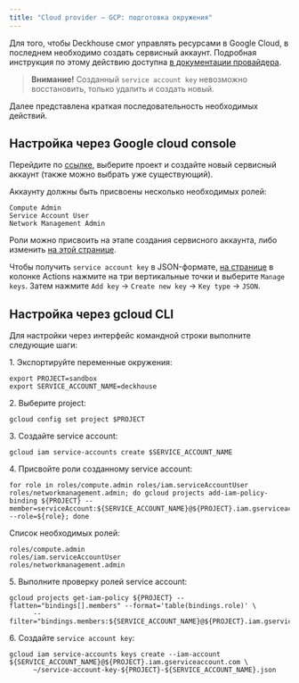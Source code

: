 ```yaml
---
title: "Cloud provider — GCP: подготовка окружения"
---
```


Для того, чтобы Deckhouse смог управлять ресурсами в Google Cloud, в последнем необходимо создать сервисный аккаунт. Подробная инструкция по этому действию доступна [в документации провайдера](https://cloud.google.com/iam/docs/service-accounts).

> **Внимание!** Созданный `service account key` невозможно восстановить, только удалить и создать новый.

Далее представлена краткая последовательность необходимых действий.

## Настройка через Google cloud console

Перейдите по [ссылке](https://console.cloud.google.com/iam-admin/serviceaccounts), выберите проект и создайте новый сервисный аккаунт (также можно выбрать уже существующий).

Аккаунту должны быть присвоены несколько необходимых ролей:
```
Compute Admin
Service Account User
Network Management Admin
```

Роли можно присвоить на этапе создания сервисного аккаунта, либо изменить [на этой странице](https://console.cloud.google.com/iam-admin/iam).

Чтобы получить `service account key` в JSON-формате, [на странице](https://console.cloud.google.com/iam-admin/serviceaccounts) в колонке Actions нажмите  на три вертикальные точки и выберите `Manage keys`. Затем нажмите `Add key` -> `Create new key` -> `Key type` -> `JSON`.

## Настройка через gcloud CLI

Для настройки через интерфейс командной строки выполните следующие шаги:

1\. Экспортируйте переменные окружения:

```shell
export PROJECT=sandbox
export SERVICE_ACCOUNT_NAME=deckhouse
```
2\. Выберите project:

```shell
gcloud config set project $PROJECT
```
3\. Создайте service account:

```shell
gcloud iam service-accounts create $SERVICE_ACCOUNT_NAME
```
4\. Присвойте роли созданному service account:

```shell
for role in roles/compute.admin roles/iam.serviceAccountUser roles/networkmanagement.admin; do gcloud projects add-iam-policy-binding ${PROJECT} --member=serviceAccount:${SERVICE_ACCOUNT_NAME}@${PROJECT}.iam.gserviceaccount.com --role=${role}; done
```
    
Список необходимых ролей:
```
roles/compute.admin
roles/iam.serviceAccountUser
roles/networkmanagement.admin
```

5\. Выполните проверку ролей service account:

```shell
gcloud projects get-iam-policy ${PROJECT} --flatten="bindings[].members" --format='table(bindings.role)' \
      --filter="bindings.members:${SERVICE_ACCOUNT_NAME}@${PROJECT}.iam.gserviceaccount.com"
```
6\. Создайте `service account key`:

```shell
gcloud iam service-accounts keys create --iam-account ${SERVICE_ACCOUNT_NAME}@${PROJECT}.iam.gserviceaccount.com \
      ~/service-account-key-${PROJECT}-${SERVICE_ACCOUNT_NAME}.json
```
